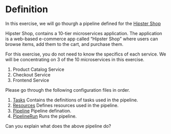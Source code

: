 # Definition

In this exercise, we will go thourgh a pipeline defined for the
[Hipster Shop](https://github.com/GoogleCloudPlatform/microservices-demo)

Hipster Shop, contains a 10-tier microservices application. The application is a
web-based e-commerce app called “Hipster Shop” where users can browse items, add
them to the cart, and purchase them.

For this exercise, you do not need to know the specifics of each service. We
will be concentrating on 3 of the 10 microservices in this exercise.

1. Product Catalog Service
2. Checkout Service
3. Frontend Service

Please go through the following configuration files in order.

1. [Tasks](./build-push-task.yaml) Contains the definitions of tasks used in the
   pipeline.
2. [Resources](./resources.yaml) Defines resources used in the pipeline.
3. [Pipeline](./hipster-pipeline.yaml) Pipeline defination.
4. [PipelineRun](./hipster-pipeline-run.yaml) Runs the pipeline.

Can you explain what does the above pipeline do?
